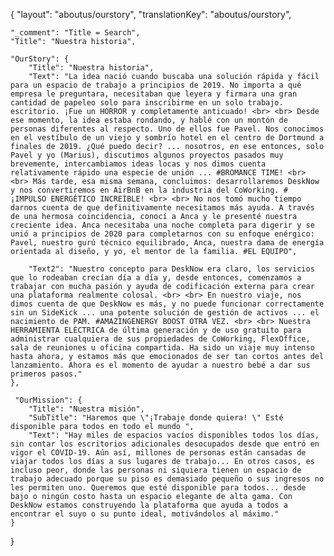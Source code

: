 {
    "layout": "aboutus/ourstory",
	"translationKey": "aboutus/ourstory",

    "_comment": "Title = Search", 
    "Title": "Nuestra historia",

    "OurStory": {
		"Title": "Nuestra historia",
		"Text": "La idea nació cuando buscaba una solución rápida y fácil para un espacio de trabajo a principios de 2019. No importa a qué empresa le preguntara, necesitaban que leyera y firmara una gran cantidad de papeleo solo para inscribirme en un solo trabajo. escritorio. ¡Fue un HORROR y completamente anticuado! <br> <br> Desde ese momento, la idea estaba rondando, y hablé con un montón de personas diferentes al respecto. Uno de ellos fue Pavel. Nos conocimos en el vestíbulo de un viejo y sombrío hotel en el centro de Dortmund a finales de 2019. ¿Qué puedo decir? ... nosotros, en ese entonces, solo Pavel y yo (Marius), discutimos algunos proyectos pasados ​​muy brevemente, intercambiamos ideas locas y nos dimos cuenta relativamente rápido una especie de unión ... #BROMANCE TIME! <br> <br> Más tarde, esa misma semana, concluimos: desarrollaremos DeskNow y nos convertiremos en AirBnB en la industria del CoWorking. # ¡IMPULSO ENERGÉTICO INCREÍBLE! <br> <br> No nos tomó mucho tiempo darnos cuenta de que definitivamente necesitamos más ayuda. A través de una hermosa coincidencia, conocí a Anca y le presenté nuestra creciente idea. Anca necesitaba una noche completa para digerir y se unió a principios de 2020 para completarnos con su enfoque enérgico: Pavel, nuestro gurú técnico equilibrado, Anca, nuestra dama de energía orientada al diseño, y yo, el mentor de la familia. #EL EQUIPO",

		"Text2": "Nuestro concepto para DeskNow era claro, los servicios que lo rodeaban crecían día a día y, desde entonces, comenzamos a trabajar con mucha pasión y ayuda de codificación externa para crear una plataforma realmente colosal. <br> <br> En nuestro viaje, nos dimos cuenta de que DeskNow es más, y no puede funcionar correctamente sin un SideKick ... una potente solución de gestión de activos ... el nacimiento de PAM. #AMAZINGENERGY BOOST OTRA VEZ. <br> <br> Nuestra HERRAMIENTA ELÉCTRICA de última generación y de uso gratuito para administrar cualquiera de sus propiedades de CoWorking, FlexOffice, sala de reuniones u oficina compartida. Ha sido un viaje muy intenso hasta ahora, y estamos más que emocionados de ser tan cortos antes del lanzamiento. Ahora es el momento de ayudar a nuestro bebé a dar sus primeros pasos."
	},

     "OurMission": {
		"Title": "Nuestra misión",
        "SubTitle": "Haremos que \"¡Trabaje donde quiera! \" Esté disponible para todos en todo el mundo ",
		"Text": "Hay miles de espacios vacíos disponibles todos los días, sin contar los escritorios adicionales desocupados desde que entró en vigor el COVID-19. Aún así, millones de personas están cansadas de viajar todos los días a sus lugares de trabajo... En otros casos, es incluso peor, donde las personas ni siquiera tienen un espacio de trabajo adecuado porque su piso es demasiado pequeño o sus ingresos no les permiten uno. Queremos que esté disponible para todos... desde bajo o ningún costo hasta un espacio elegante de alta gama. Con DeskNow estamos construyendo la plataforma que ayuda a todos a encontrar el suyo o su punto ideal, motivándolos al máximo."
	}
}